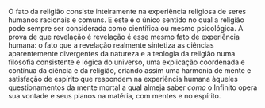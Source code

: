 ﻿O fato da religião consiste inteiramente na experiência religiosa de seres humanos racionais e comuns. E este é o único sentido no qual a religião pode sempre ser considerada como científica ou mesmo psicológica. A prova de que revelação é revelação é esse mesmo fato de experiência humana: o fato que a revelação realmente sintetiza as ciências aparentemente divergentes da natureza e a teologia da religião numa filosofia consistente e lógica do universo, uma explicação coordenada e contínua da ciência e da religião, criando assim uma harmonia de mente e satisfação de espírito que respondem na experiência humana àqueles questionamentos da mente mortal a qual almeja saber *como* o Infinito opera sua vontade e seus planos na matéria, com mentes e no espírito.